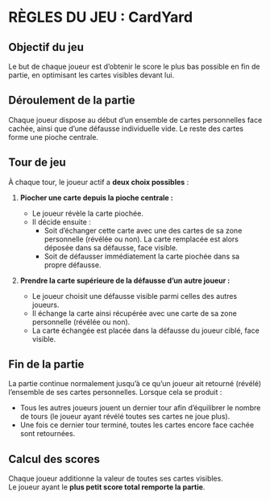 
# RÈGLES DU JEU : CardYard

## Objectif du jeu

Le but de chaque joueur est d’obtenir le score le plus bas possible en fin de partie, en optimisant les cartes visibles devant lui.

## Déroulement de la partie

Chaque joueur dispose au début d’un ensemble de cartes personnelles face cachée, ainsi que d’une défausse individuelle vide. Le reste des cartes forme une pioche centrale.

## Tour de jeu

À chaque tour, le joueur actif a **deux choix possibles** :

1. **Piocher une carte depuis la pioche centrale :**
   - Le joueur révèle la carte piochée.
   - Il décide ensuite :
     - Soit d’échanger cette carte avec une des cartes de sa zone personnelle (révélée ou non). La carte remplacée est alors déposée dans sa défausse, face visible.
     - Soit de défausser immédiatement la carte piochée dans sa propre défausse.

2. **Prendre la carte supérieure de la défausse d’un autre joueur :**
   - Le joueur choisit une défausse visible parmi celles des autres joueurs.
   - Il échange la carte ainsi récupérée avec une carte de sa zone personnelle (révélée ou non).
   - La carte échangée est placée dans la défausse du joueur ciblé, face visible.

## Fin de la partie

La partie continue normalement jusqu’à ce qu’un joueur ait retourné (révélé) l’ensemble de ses cartes personnelles. Lorsque cela se produit :

- Tous les autres joueurs jouent un dernier tour afin d’équilibrer le nombre de tours (le joueur ayant révélé toutes ses cartes ne joue plus).
- Une fois ce dernier tour terminé, toutes les cartes encore face cachée sont retournées.

## Calcul des scores

Chaque joueur additionne la valeur de toutes ses cartes visibles.  
Le joueur ayant le **plus petit score total remporte la partie**.
